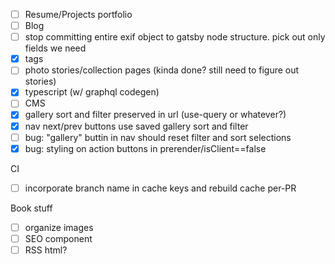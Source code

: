 - [ ] Resume/Projects portfolio
- [ ] Blog
- [ ] stop committing entire exif object to gatsby node structure. pick out only fields we need
- [x] tags
- [ ] photo stories/collection pages (kinda done? still need to figure out stories)
- [x] typescript (w/ graphql codegen)
- [ ] CMS
- [x] gallery sort and filter preserved in url (use-query or whatever?)
- [x] nav next/prev buttons use saved gallery sort and filter
- [ ] bug: "gallery" buttin in nav should reset filter and sort selections
- [x] bug: styling on action buttons in prerender/isClient==false

CI
- [ ] incorporate branch name in cache keys and rebuild cache per-PR

Book stuff
- [ ] organize images
- [ ] SEO component
- [ ] RSS html?
